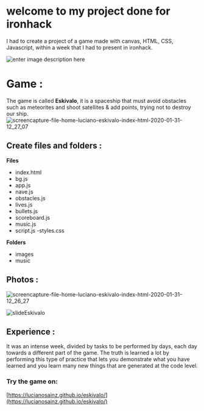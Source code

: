 # welcome to my project done for ironhack
I had to create a project of a game made with canvas, HTML, CSS, Javascript, within a week that I had to present in ironhack.

![enter image description here](https://pbs.twimg.com/profile_images/1027107018904150016/_LSCoA74.jpg)

# Game :
The game is called **Eskivalo**, it is a spaceship that must avoid obstacles such as meteorites and shoot satellites & add points, trying not to destroy our ship.
![screencapture-file-home-luciano-eskivalo-index-html-2020-01-31-12_27_07](https://user-images.githubusercontent.com/17044301/73544598-cf4d5d80-4439-11ea-8a90-65ece4c1d5bf.png)



## Create files and folders :

 
**Files**
 - index.html
 - bg.js
 - app.js
 - nave.js
 - obstacles.js
 - lives.js
 - bullets.js
 - scoreboard.js
 - music.js
 - script.js
 -styles.css
 
**Folders**
 - images
 - music

## Photos :
![screencapture-file-home-luciano-eskivalo-index-html-2020-01-31-12_26_27](https://user-images.githubusercontent.com/17044301/73544754-2a7f5000-443a-11ea-8fbe-94997a3a0e04.png)

![slideEskivalo](https://user-images.githubusercontent.com/17044301/73544822-4da9ff80-443a-11ea-806a-b9cdcee1b871.png)

  
##  Experience :
  
It was an intense week, divided by tasks to be performed by days, each day towards a different part of the game. The truth is learned a lot by performing this type of practice that lets you demonstrate what you have learned and you learn many new things that are generated at the code level.
### Try the game on:
[https://lucianosainz.github.io/eskivalo/](https://lucianosainz.github.io/eskivalo/)
